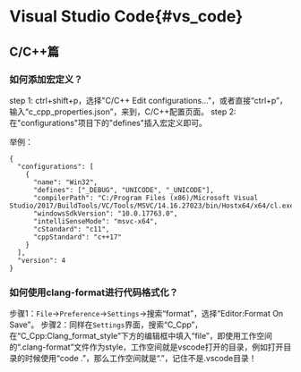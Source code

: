 Visual Studio Code{#vs_code}
================


## C/C++篇

### 如何添加宏定义？
step 1: ctrl+shift+p，选择"C/C++ Edit configurations..."，或者直接“ctrl+p”，输入“c_cpp_properties.json”，来到，C/C++配置页面。
step 2: 在"configurations"项目下的"defines"插入宏定义即可。

举例：
```{.json}
{
  "configurations": [
    {
      "name": "Win32",
      "defines": ["_DEBUG", "UNICODE", "_UNICODE"],
      "compilerPath": "C:/Program Files (x86)/Microsoft Visual Studio/2017/BuildTools/VC/Tools/MSVC/14.16.27023/bin/Hostx64/x64/cl.exe",
      "windowsSdkVersion": "10.0.17763.0",
      "intelliSenseMode": "msvc-x64",
      "cStandard": "c11",
      "cppStandard": "c++17"
    }
  ],
  "version": 4
}
```

### 如何使用clang-format进行代码格式化？
步骤1：`File`->`Preference`->`Settings`->搜索“format”，选择“Editor:Format On Save”。
步骤2：同样在`Settings`界面，搜索“C_Cpp”，在“C_Cpp:Clang_format_style”下方的编辑框中填入“file”，即使用工作空间的“.clang-format”文件作为style，工作空间就是vscode打开的目录，例如打开目录的时候使用“code .”，那么工作空间就是“.”，记住不是.vscode目录！
